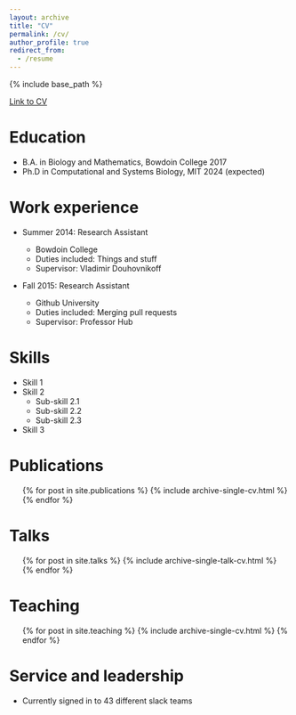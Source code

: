 ```yaml
---
layout: archive
title: "CV"
permalink: /cv/
author_profile: true
redirect_from:
  - /resume
---
```


{% include base_path %}

[Link to CV]("https://mleventh.github.io/files/CV.pdf")

Education
======
* B.A. in Biology and Mathematics, Bowdoin College 2017
* Ph.D in Computational and Systems Biology, MIT 2024 (expected)

Work experience
======
* Summer 2014: Research Assistant
  * Bowdoin College
  * Duties included: Things and stuff
  * Supervisor: Vladimir Douhovnikoff

* Fall 2015: Research Assistant
  * Github University
  * Duties included: Merging pull requests
  * Supervisor: Professor Hub
  
Skills
======
* Skill 1
* Skill 2
  * Sub-skill 2.1
  * Sub-skill 2.2
  * Sub-skill 2.3
* Skill 3

Publications
======
  <ul>{% for post in site.publications %}
    {% include archive-single-cv.html %}
  {% endfor %}</ul>
  
Talks
======
  <ul>{% for post in site.talks %}
    {% include archive-single-talk-cv.html %}
  {% endfor %}</ul>
  
Teaching
======
  <ul>{% for post in site.teaching %}
    {% include archive-single-cv.html %}
  {% endfor %}</ul>
  
Service and leadership
======
* Currently signed in to 43 different slack teams
